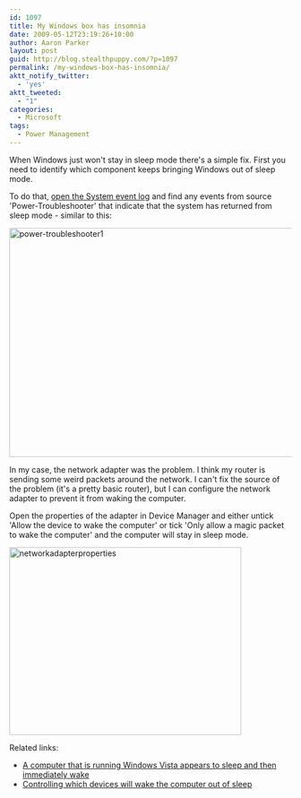 ```yaml
---
id: 1097
title: My Windows box has insomnia
date: 2009-05-12T23:19:26+10:00
author: Aaron Parker
layout: post
guid: http://blog.stealthpuppy.com/?p=1097
permalink: /my-windows-box-has-insomnia/
aktt_notify_twitter:
  - 'yes'
aktt_tweeted:
  - "1"
categories:
  - Microsoft
tags:
  - Power Management
---
```

When Windows just won't stay in sleep mode there's a simple fix. First you need to identify which component keeps bringing Windows out of sleep mode.

To do that, [open the System event log](http://support.microsoft.com/kb/308427) and find any events from source 'Power-Troubleshooter' that indicate that the system has returned from sleep mode - similar to this:

<img class="alignnone size-full wp-image-1098" title="power-troubleshooter1" src="https://stealthpuppy.com/media/2009/05/power-troubleshooter1.png" alt="power-troubleshooter1" width="590" height="409" srcset="https://stealthpuppy.com/media/2009/05/power-troubleshooter1.png 590w, https://stealthpuppy.com/media/2009/05/power-troubleshooter1-150x103.png 150w, https://stealthpuppy.com/media/2009/05/power-troubleshooter1-300x207.png 300w" sizes="(max-width: 590px) 100vw, 590px" /> 

In my case, the network adapter was the problem. I think my router is sending some weird packets around the network. I can't fix the source of the problem (it's a pretty basic router), but I can configure the network adapter to prevent it from waking the computer.

Open the properties of the adapter in Device Manager and either untick 'Allow the device to wake the computer' or tick 'Only allow a magic packet to wake the computer' and the computer will stay in sleep mode.

<img class="alignnone size-full wp-image-1099" title="networkadapterproperties" src="https://stealthpuppy.com/media/2009/05/networkadapterproperties.png" alt="networkadapterproperties" width="414" height="335" srcset="https://stealthpuppy.com/media/2009/05/networkadapterproperties.png 414w, https://stealthpuppy.com/media/2009/05/networkadapterproperties-150x121.png 150w, https://stealthpuppy.com/media/2009/05/networkadapterproperties-300x242.png 300w" sizes="(max-width: 414px) 100vw, 414px" /> 

Related links:

  * [A computer that is running Windows Vista appears to sleep and then immediately wake](http://support.microsoft.com/kb/927821)
  * [Controlling which devices will wake the computer out of sleep](http://blogs.msdn.com/oldnewthing/archive/2008/02/13/7658352.aspx)